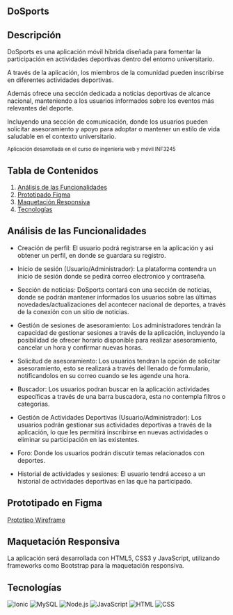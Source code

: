 ## DoSports
## Descripción

DoSports es una aplicación móvil híbrida diseñada para fomentar la participación en actividades deportivas dentro del entorno universitario.

A través de la aplicación, los miembros de la comunidad pueden inscribirse en diferentes actividades deportivas.

Además ofrece una sección dedicada a noticias deportivas de alcance nacional, manteniendo a los usuarios informados sobre los eventos más relevantes del deporte.

Incluyendo una sección de comunicación, donde los usuarios pueden solicitar asesoramiento y apoyo para adoptar o mantener un estilo de vida saludable en el contexto universitario.

<sub>Aplicación desarrollada en el curso de ingenieria web y móvil INF3245</sub>

## Tabla de Contenidos

1. [Análisis de las Funcionalidades](#análisisdelasfuncionalidades)
2. [Prototipado Figma](#prototipadofigma)
3. [Maquetación Responsiva](#maquetaciónresponsiva)
4. [Tecnologías](#tecnologías)

## Análisis de las Funcionalidades

- Creación de perfil: El usuario podrá registrarse en la aplicación y asi obtener un perfil, en donde se guardara su registro.

- Inicio de sesión (Usuario/Administrador): La plataforma contendra un inicio de sesión donde se pedirá correo electronico y contraseña.
  
- Sección de noticias: DoSports contará con una sección de noticias, donde se podrán mantener informados los usuarios sobre las últimas novedades/actualizaciones del acontecer nacional de deportes, a través de la conexión con un sitio de noticias.

- Gestión de sesiones de asesoramiento: Los administradores tendrán la capacidad de gestionar sesiones a través de la aplicación, incluyendo la posibilidad de ofrecer horario disponible para realizar asesoramiento, cancelar un hora y confirmar nuevas horas.

- Solicitud de asesoramiento: Los usuarios tendran la opción de solicitar asesoramiento, esto se realizará a través del llenado de formulario, notificandolos en su correo cuando se les agende una hora.

- Buscador: Los usuarios podran buscar en la aplicación actividades específicas a través de una barra buscadora, esta no contempla filtros o categorias.

- Gestión de Actividades Deportivas (Usuario/Administrador): Los usuarios podrán gestionar sus actividades deportivas a través de la aplicación, lo que les permitirá inscribirse en nuevas actividades o eliminar su participación en las existentes.

- Foro: Donde los usuarios podrán discutir temas relacionados con deportes.

- Historial de actividades y sesiones: El usuario tendrá acceso a un historial de actividades deportivas en las que ha participado.

## Prototipado en Figma

[Prototipo Wireframe](https://www.figma.com/design/OhpDLO1HikjoKl7ndrjHzc/DoSports?node-id=11-27&t=rvU3IIRrJTx0IBBJ-1)

## Maquetación Responsiva
La aplicación será desarrollada con HTML5, CSS3 y JavaScript, utilizando frameworks como Bootstrap para la
maquetación responsiva.

## Tecnologías
![Ionic](https://img.shields.io/badge/Ionic-3880FF?style=flat&logo=ionic&logoColor=white)
![MySQL](https://img.shields.io/badge/MySQL-4479A1?style=flat&logo=mysql&logoColor=white)
![Node.js](https://img.shields.io/badge/Node.js-339933?style=flat&logo=node.js&logoColor=white)
![JavaScript](https://img.shields.io/badge/JavaScript-F7DF1E?style=flat&logo=javascript&logoColor=black)
![HTML](https://img.shields.io/badge/HTML5-E34F26?style=flat&logo=html5&logoColor=white)
![CSS](https://img.shields.io/badge/CSS3-1572B6?style=flat&logo=css3&logoColor=white)



